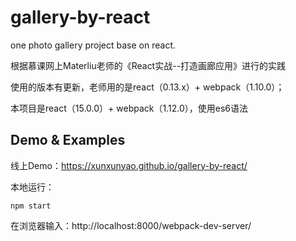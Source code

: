 # gallery-by-react
one photo gallery project base on react.

根据慕课网上Materliu老师的《React实战--打造画廊应用》进行的实践

使用的版本有更新，老师用的是react（0.13.x）+ webpack（1.10.0）；

本项目是react（15.0.0）+ webpack（1.12.0），使用es6语法

## Demo & Examples

线上Demo：https://xunxunyao.github.io/gallery-by-react/

本地运行：

    npm start

在浏览器输入：http://localhost:8000/webpack-dev-server/
  

